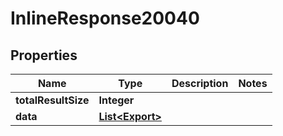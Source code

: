 

# InlineResponse20040

## Properties

Name | Type | Description | Notes
------------ | ------------- | ------------- | -------------
**totalResultSize** | **Integer** |  | 
**data** | [**List&lt;Export&gt;**](Export.md) |  | 



